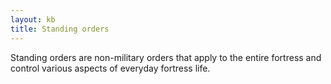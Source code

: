 ```yaml
---
layout: kb
title: Standing orders
---
```


Standing orders are non-military orders that apply to the entire fortress and control various aspects of everyday fortress life.